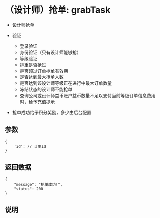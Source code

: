 # （设计师）抢单: grabTask

- 设计师抢单
- 验证
  - 登录验证
  - 身份验证（只有设计师能够抢）
  - 等级验证
  - 排重是否抢过
  - 是否超过订单抢单有效期
  - 是否达到最大抢单人数
  - 是否达到该设计师等级正在进行中最大订单数量
  - 冻结状态的设计师不能抢单
  - 查询公司或设计师益币账户益币数量不足以支付当前等级订单信息费用时，给予充值提示

- 抢单成功给予积分奖励，多少由后台配置

## 参数

    {
        'id': // 订单id
    }

## 返回数据

    {
        "message": "抢单成功!",
        "status": 200
    }

## 说明

